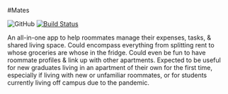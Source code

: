 #Mates

![GitHub](https://img.shields.io/github/license/alice-zhang/COMS4995)
[![Build Status](https://travis-ci.org/alice-zhang/mates.svg?branch=master)](https://travis-ci.org/alice-zhang/mates)

An all-in-one app to help roommates manage their expenses, tasks, & shared living space. Could encompass everything from splitting rent to whose groceries are whose in the fridge. Could even be fun to have roommate profiles & link up with other apartments. Expected to be useful for new graduates living in an apartment of their own for the first time, especially if living with new or unfamiliar roommates, or for students currently living off campus due to the pandemic.
